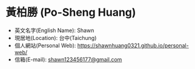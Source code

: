 # 黃柏勝 (Po-Sheng Huang)
* 英文名字(English Name): Shawn
* 現居地(Location): 台中(Taichung)
* 個人網站(Personal Web): https://shawnhuang0321.github.io/personal-web/
* 信箱(E-mail): shawn123456177@gmail.com
